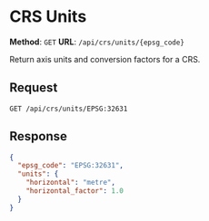 # CRS Units

**Method**: `GET`
**URL**: `/api/crs/units/{epsg_code}`

Return axis units and conversion factors for a CRS.

## Request
```http
GET /api/crs/units/EPSG:32631
```

## Response
```json
{
  "epsg_code": "EPSG:32631",
  "units": {
    "horizontal": "metre",
    "horizontal_factor": 1.0
  }
}
```
